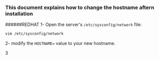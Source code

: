 ### This document explains how to change the hostname aftern installation

######REDHAT
1- Open the server's `/etc/sysconfig/network` file:

```bash
vim /etc/sysconfig/network
```

2- modify the `HOSTNAME=` value to your new hostname.

3
```bash

```
